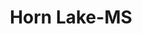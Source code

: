---
title: Horn Lake-MS
slug: horn-lake-ms
f_state:
- cms/state/mississippi.md
f_locations:
- cms/payday-loan/a-aa-cash-fast-271.md
- cms/payday-loan/a-plus-cash-458.md
- cms/payday-loan/a-plus-cash-459.md
- cms/payday-loan/aaa-cashfast-689.md
- cms/payday-loan/advance-america-2863.md
- cms/payday-loan/cash-depot-7036.md
- cms/payday-loan/check-4-cash-10183.md
- cms/payday-loan/check-4-cash-10187.md
- cms/payday-loan/check-exchange-of-horn-lake-11256.md
- cms/payday-loan/check-exchange-of-horn-lake-11257.md
- cms/payday-loan/check-into-cash-12846.md
- cms/payday-loan/check-into-cash-12956.md
- cms/payday-loan/check-into-cash-of-mississippi-13450.md
- cms/payday-loan/discount-cash-advance-15885.md
- cms/payday-loan/discount-cash-advance-15887.md
- cms/payday-loan/express-check-advance-17096.md
- cms/payday-loan/express-check-advance-17099.md
- cms/payday-loan/kwik-cash-check-advance-inc-20112.md
- cms/payday-loan/kwik-cash-title-loans-inc-20119.md
- cms/payday-loan/next-check-check-advance-22983.md
- cms/payday-loan/quick-cash-inc-25180.md
- cms/payday-loan/quik-lend-25625.md
- cms/payday-loan/speedee-cash-26676.md
updated-on: '2024-05-30T13:41:28.615Z'
created-on: '2024-05-30T13:41:28.615Z'
published-on: '2024-05-30T13:54:32.469Z'
f_city: Horn Lake
layout: '[city].html'
tags: city
---